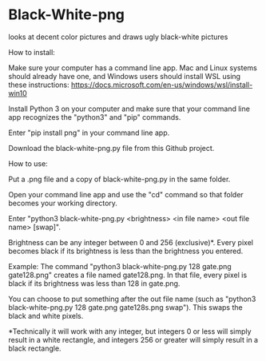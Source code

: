 # Black-White-png
looks at decent color pictures and draws ugly black-white pictures

How to install:

Make sure your computer has a command line app. Mac and Linux systems should already have one, and Windows users should install WSL using these instructions: https://docs.microsoft.com/en-us/windows/wsl/install-win10

Install Python 3 on your computer and make sure that your command line app recognizes the "python3" and "pip" commands.

Enter "pip install png" in your command line app.

Download the black-white-png.py file from this Github project.



How to use:

Put a .png file and a copy of black-white-png.py in the same folder.

Open your command line app and use the "cd" command so that folder becomes your working directory.

Enter "python3 black-white-png.py \<brightness\> \<in file name\> \<out file name\> [swap]".

Brightness can be any integer between 0 and 256 (exclusive)\*. Every pixel becomes black if its brightness is less than the brightness you entered.

Example: The command "python3 black-white-png.py 128 gate.png gate128.png" creates a file named gate128.png. In that file, every pixel is black if its brightness was less than 128 in gate.png.

You can choose to put something after the out file name (such as "python3 black-white-png.py 128 gate.png gate128s.png swap"). This swaps the black and white pixels.

\*Technically it will work with any integer, but integers 0 or less will simply result in a white rectangle, and integers 256 or greater will simply result in a black rectangle.
